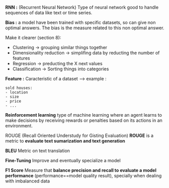 
**RNN :** (Recurrent Neural Network) Type of neural network good to handle sequences of data like text or time series.

**Bias :** a model have been trained with specific datasets, so can give non optimal answers. The bias is the measure related to this non optimal answer.


Make it clearer (section 8):
- Clustering                -> grouping similar things together
- Dimensionality reduction  -> simplifing data by reducting the number of features 
- Regression                -> preducting the X next values
- Classification            -> Sorting things into categories

**Feature :** Caracteristic of a dataset
--> example : 
```
sold houses:
- location
- size
- price
- ...
```

**Reinforcement learning**
type of machine learning where an agent learns to make decisions by receiving rewards or penalties based on its actions in an environment.


ROUGE (Recall Oriented Understudy for Gisting Evaluation)
**ROUGE** is a metric to **evaluate text sumarization and text generation**

**BLEU**
Metric on text translation


**Fine-Tuning**
Improve and eventually specialize a model


**F1 Score**
Measure that **balance precision and recall to evaluate a model performance** (performance==model quality result), specially when dealing with imbalanced data
